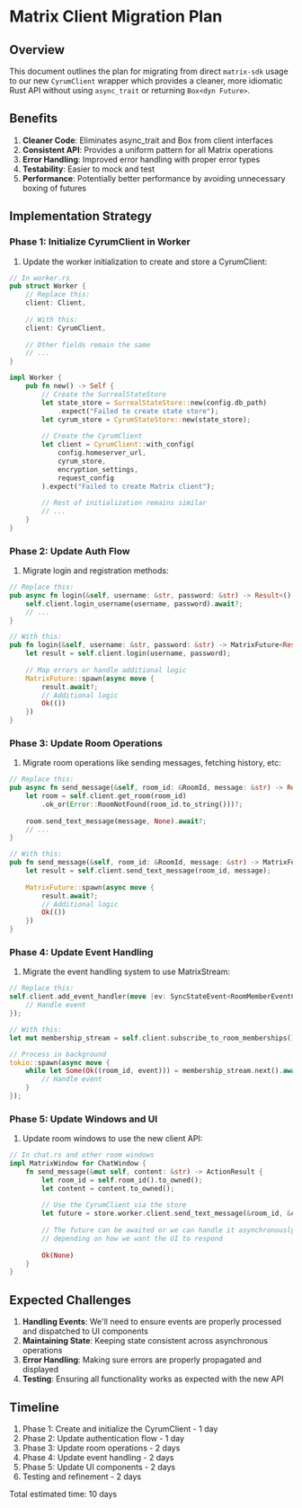 # Matrix Client Migration Plan

## Overview

This document outlines the plan for migrating from direct `matrix-sdk` usage to our new `CyrumClient` wrapper which provides a cleaner, more idiomatic Rust API without using `async_trait` or returning `Box<dyn Future>`.

## Benefits

1. **Cleaner Code**: Eliminates async_trait and Box<dyn Future> from client interfaces
2. **Consistent API**: Provides a uniform pattern for all Matrix operations
3. **Error Handling**: Improved error handling with proper error types
4. **Testability**: Easier to mock and test
5. **Performance**: Potentially better performance by avoiding unnecessary boxing of futures

## Implementation Strategy

### Phase 1: Initialize CyrumClient in Worker

1. Update the worker initialization to create and store a CyrumClient:

```rust
// In worker.rs
pub struct Worker {
    // Replace this:
    client: Client,
    
    // With this:
    client: CyrumClient,
    
    // Other fields remain the same
    // ...
}

impl Worker {
    pub fn new() -> Self {
        // Create the SurrealStateStore
        let state_store = SurrealStateStore::new(config.db_path)
            .expect("Failed to create state store");
        let cyrum_store = CyrumStateStore::new(state_store);
        
        // Create the CyrumClient
        let client = CyrumClient::with_config(
            config.homeserver_url, 
            cyrum_store,
            encryption_settings,
            request_config
        ).expect("Failed to create Matrix client");
        
        // Rest of initialization remains similar
        // ...
    }
}
```

### Phase 2: Update Auth Flow

1. Migrate login and registration methods:

```rust
// Replace this:
pub async fn login(&self, username: &str, password: &str) -> Result<(), Error> {
    self.client.login_username(username, password).await?;
    // ...
}

// With this:
pub fn login(&self, username: &str, password: &str) -> MatrixFuture<Result<(), Error>> {
    let result = self.client.login(username, password);
    
    // Map errors or handle additional logic
    MatrixFuture::spawn(async move {
        result.await?;
        // Additional logic
        Ok(())
    })
}
```

### Phase 3: Update Room Operations

1. Migrate room operations like sending messages, fetching history, etc:

```rust
// Replace this:
pub async fn send_message(&self, room_id: &RoomId, message: &str) -> Result<(), Error> {
    let room = self.client.get_room(room_id)
        .ok_or(Error::RoomNotFound(room_id.to_string()))?;
    
    room.send_text_message(message, None).await?;
    // ...
}

// With this:
pub fn send_message(&self, room_id: &RoomId, message: &str) -> MatrixFuture<Result<(), Error>> {
    let result = self.client.send_text_message(room_id, message);
    
    MatrixFuture::spawn(async move {
        result.await?;
        // Additional logic
        Ok(())
    })
}
```

### Phase 4: Update Event Handling

1. Migrate the event handling system to use MatrixStream:

```rust
// Replace this:
self.client.add_event_handler(move |ev: SyncStateEvent<RoomMemberEventContent>, room: Room| {
    // Handle event
});

// With this:
let mut membership_stream = self.client.subscribe_to_room_memberships();

// Process in background
tokio::spawn(async move {
    while let Some(Ok((room_id, event))) = membership_stream.next().await {
        // Handle event
    }
});
```

### Phase 5: Update Windows and UI

1. Update room windows to use the new client API:

```rust
// In chat.rs and other room windows
impl MatrixWindow for ChatWindow {
    fn send_message(&mut self, content: &str) -> ActionResult {
        let room_id = self.room_id().to_owned();
        let content = content.to_owned();
        
        // Use the CyrumClient via the store
        let future = store.worker.client.send_text_message(&room_id, &content);
        
        // The future can be awaited or we can handle it asynchronously
        // depending on how we want the UI to respond
        
        Ok(None)
    }
}
```

## Expected Challenges

1. **Handling Events**: We'll need to ensure events are properly processed and dispatched to UI components
2. **Maintaining State**: Keeping state consistent across asynchronous operations
3. **Error Handling**: Making sure errors are properly propagated and displayed
4. **Testing**: Ensuring all functionality works as expected with the new API

## Timeline

1. Phase 1: Create and initialize the CyrumClient - 1 day
2. Phase 2: Update authentication flow - 1 day
3. Phase 3: Update room operations - 2 days
4. Phase 4: Update event handling - 2 days
5. Phase 5: Update UI components - 2 days
6. Testing and refinement - 2 days

Total estimated time: 10 days